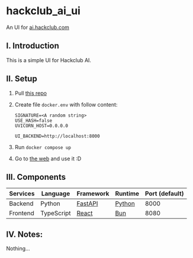 # hackclub_ai_ui
An UI for [ai.hackclub.com](https://ai.hackclub.com)

## I. Introduction

This is a simple UI for Hackclub AI.

## II. Setup

1. Pull [this repo](https://github.com/vaitosoi/hackclub_ai_ui/)
2. Create file `docker.env` with follow content:

    ```
    SIGNATURE=<A random string>
    USE_HASH=false
    UVICORN_HOST=0.0.0.0

    UI_BACKEND=http://localhost:8000
    ```
3. Run `docker compose up`
4. Go to [the web](http://localhost:8080) and use it :D

## III. Components

|Services|Language|Framework|Runtime|Port (default)|
|-|-|-|-|-|
|Backend|Python|[FastAPI](https://fastapi.tiangolo.com/)|[Python](https://www.python.org/)|8000|
|Frontend|TypeScript|[React](https://react.dev/)|[Bun](https://bun.sh)|8080|

## IV. Notes:

Nothing...
